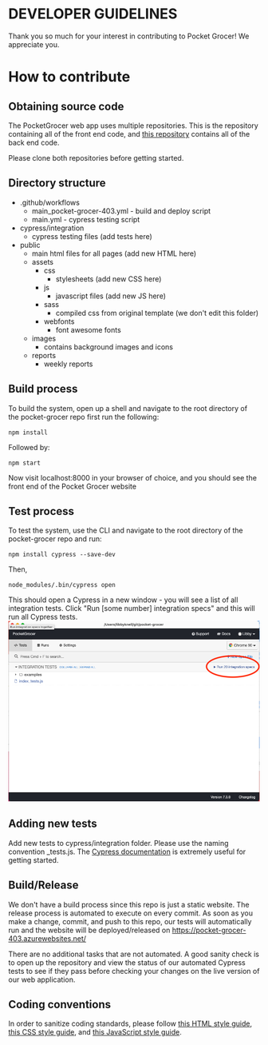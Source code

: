 # DEVELOPER GUIDELINES
Thank you so much for your interest in contributing to Pocket Grocer! We appreciate you.

# How to contribute

## Obtaining source code
The PocketGrocer web app uses multiple repositories. This is the repository containing all of the front end code, and [this repository](https://github.com/shaurya2109/pg-backend) contains all of the back end code.

Please clone both repositories before getting started.

## Directory structure
* .github/workflows
    * main_pocket-grocer-403.yml - build and deploy script
    * main.yml - cypress testing script
* cypress/integration
    *  cypress testing files (add tests here)
* public
    * main html files for all pages (add new HTML here)
    * assets
        * css
            * stylesheets (add new CSS here)
        * js
            * javascript files (add new JS here)
        * sass
            * compiled css from original template (we don't edit this folder)
        * webfonts
            * font awesome fonts
    * images
        * contains background images and icons
    * reports
        * weekly reports

## Build process
To build the system, open up a shell and navigate to the root directory of the pocket-grocer repo first run the following:
```
npm install
```
Followed by:
```
npm start
```
Now visit localhost:8000 in your browser of choice, and you should see the front end of the Pocket Grocer website

## Test process
To test the system, use the CLI and navigate to the root directory of the pocket-grocer repo and run:
```
npm install cypress --save-dev
```
Then, 
```
node_modules/.bin/cypress open
```
This should open a Cypress in a new window - you will see a list of all integration tests. 
Click "Run [some number] integration specs" and this will run all Cypress tests.
![Cypress UI](public/images/cypress_screenshot.png)

## Adding new tests
Add new tests to cypress/integration folder. Please use the naming convention <name of html file>_tests.js. The [Cypress documentation](https://docs.cypress.io/guides/getting-started/writing-your-first-test#Step-1-Visit-a-page) is extremely useful for getting started.

## Build/Release
We don't have a build process since this repo is just a static website. The release process is automated to execute on every commit. As soon as you make a change, commit, and push to this repo, our tests will automatically run and the website will be deployed/released on https://pocket-grocer-403.azurewebsites.net/
   
There are no additional tasks that are not automated. A good sanity check is to open up the repository and view the status of our automated Cypress tests to see if they pass before checking your changes on the live version of our web application.

## Coding conventions
In order to sanitize coding standards, please follow [this HTML style guide](https://courses.cs.washington.edu/courses/cse154/codequalityguide/html/), [this CSS style guide](https://courses.cs.washington.edu/courses/cse154/codequalityguide/css/), and [this JavaScript style guide](https://courses.cs.washington.edu/courses/cse154/codequalityguide/javascript/).





